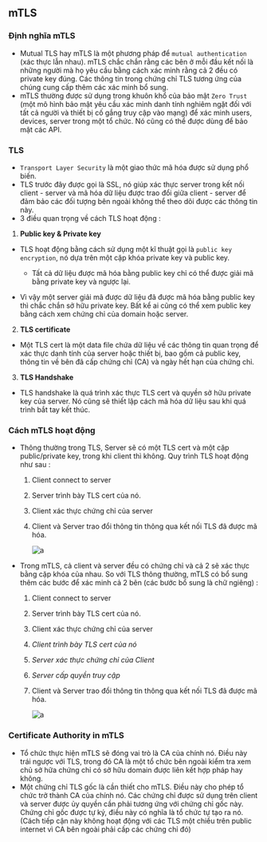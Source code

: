 ## mTLS

### Định nghĩa mTLS

- Mutual TLS hay mTLS là một phương pháp để `mutual authentication` (xác thực lẫn nhau). mTLS chắc chắn rằng các bên ở mỗi đầu kết nối là những người mà họ yêu cầu bằng cách xác minh rằng cả 2 đều có private key đúng. Các thông tin trong chứng chỉ TLS tương ứng của chúng cung cấp thêm các xác minh bổ sung.
- mTLS thường được sử dụng trong khuôn khổ của bảo mật `Zero Trust` (một mô hình bảo mật yêu cầu xác minh danh tính nghiêm ngặt đối với tất cả người và thiết bị cố gắng truy cập vào mạng) để xác minh users, devices, server trong một tổ chức. Nó cũng có thể được dùng để bảo mật các API.

### TLS

- `Transport Layer Security` là một giao thức mã hóa được sử dụng phổ biến.
- TLS trước đây được gọi là SSL, nó giúp xác thực server trong kết nối client - server và mã hóa dữ liệu được trao đổi giữa client - server để đảm bảo các đối tượng bên ngoài không thể theo dõi được các thông tin này.
- 3 điều quan trọng về cách TLS hoạt động :

1. **Public key & Private key**

- TLS hoạt động bằng cách sử dụng một kĩ thuật gọi là `public key encryption`, nó dựa trên một cặp khóa private key và public key.

    - Tất cả dữ liệu được mã hóa bằng public key chỉ có thể được giải mã bằng private key và ngược lại.

- Vì vậy một server giải mã được dữ liệu đã được mã hóa bằng public key thì chắc chắn sở hữu private key. Bất kể ai cũng có thể xem public key bằng cách xem chứng chỉ của domain hoặc server.

2. **TLS certificate**

- Một TLS cert là một data file chứa dữ liệu về các thông tin quan trọng để xác thực danh tính của server hoặc thiết bị, bao gồm cả public key, thông tin về bên đã cấp chứng chỉ (CA) và ngày hết hạn của chứng chỉ.

3. **TLS Handshake**

- TLS handshake là quá trình xác thực TLS cert và quyền sở hữu private key của server. Nó cũng sẽ thiết lập cách mã hóa dữ liệu sau khi quá trình bắt tay kết thúc.

### Cách mTLS hoạt động

- Thông thường trong TLS, Server sẽ có một TLS cert và một cặp public/private key, trong khi client thì không. Quy trình TLS hoạt động như sau :

    1. Client connect to server
    2. Server trình bày TLS cert của nó.
    3. Client xác thực chứng chỉ của server
    4. Client và Server trao đổi thông tin thông qua kết nối TLS đã được mã hóa.

        ![a](https://imgur.com/RYn2cM0.png)

- Trong mTLS, cả client và server đều có chứng chỉ và cả 2 sẽ xác thực bằng cặp khóa của nhau. So với TLS thông thường, mTLS có bổ sung thêm các bước để xác minh cả 2 bên (các bước bổ sung là chữ ngiêng) :

    1. Client connect to server
    2. Server trình bày TLS cert của nó.
    3. Client xác thực chứng chỉ của server
    4. *Client trình bày TLS cert của nó*
    5. *Server xác thực chứng chỉ của Client*
    6. *Server cấp quyền truy cập*
    7. Client và Server trao đổi thông tin thông qua kết nối TLS đã được mã hóa.

        ![a](https://imgur.com/kcHoIpq.png)

### Certificate Authority in mTLS

- Tổ chức thực hiện mTLS sẽ đóng vai trò là CA của chính nó. Điều này trái ngược với TLS, trong đó CA là một tổ chức bên ngoài kiểm tra xem chủ sở hữa chứng chỉ có sở hữu domain được liên kết hợp pháp hay không.
- Một chứng chỉ TLS gốc là cần thiết cho mTLS. Điều này cho phép tổ chức trở thành CA của chính nó. Các chứng chỉ được sử dụng trên client và server được ủy quyền cần phải tương ứng với chứng chỉ gốc này. Chứng chỉ gốc được tự ký, điều này có nghĩa là tổ chức tự tạo ra nó. (Cách tiếp cận này không hoạt động với các TLS một chiều trên public internet vì CA bên ngoài phải cấp các chứng chỉ đó)